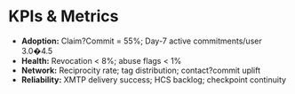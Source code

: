 # KPIs & Metrics

- **Adoption:** Claim?Commit = 55%; Day-7 active commitments/user 3.0�4.5  
- **Health:** Revocation < 8%; abuse flags < 1%  
- **Network:** Reciprocity rate; tag distribution; contact?commit uplift  
- **Reliability:** XMTP delivery success; HCS backlog; checkpoint continuity

